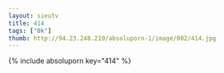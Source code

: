 ```yaml
--- 
layout: sieutv
title: 414
tags: ["0k"]
thumb: http://94.23.248.219/absoluporn-1/image/002/414.jpg
---
```

{% include absoluporn key="414" %} 
